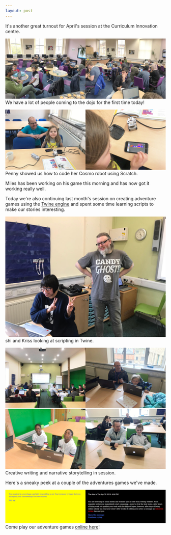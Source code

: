 ```yaml
---
layout: post
---
```

It's another great turnout for April's session at the Curriculum Innovation centre.

![april1](/assets/2019-04-27-1.jpg)
We have a lot of people coming to the dojo for the first time today!

![april3](/assets/2019-04-27-3.jpg) 
Penny showed us how to code her Cosmo robot using Scratch.

Miles has been working on his game this morning and has now got it working really well.

Today we're also continuing last month's session on creating adventure games using the <a href="http://twinery.org">Twine engine</a> and spent some time learning scripts to make our stories interesting.

![april5](/assets/2019-04-27-5.jpg)  
shi and Kriss looking at scripting in Twine.

![april2](/assets/2019-04-27-2.jpg)
![april4](/assets/2019-04-27-4.jpg)
Creative writing and narrative storytelling in session.

Here's a sneaky peek at a couple of the adventures games we've made.

![april6](/assets/2019-04-27-6.jpg)
Come play our adventure games [online here](https://bradford-coderdojo.github.io/twine/)!
